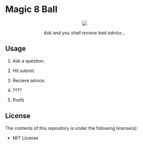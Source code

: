 # Magic 8 Ball

<p align="center"><img align="center" src="http://www.pngmart.com/files/3/8-Ball-Pool-Transparent-PNG.png"></p>

<div align="center"><p><em>Ask and you shall recieve bad advice...</em></p></div>

## Usage

1. Ask a question.

2. Hit submit.

3. Recieve advice.

4. ????

5. Profit

## License

The contents of this repository is under the following license(s):

* MIT License